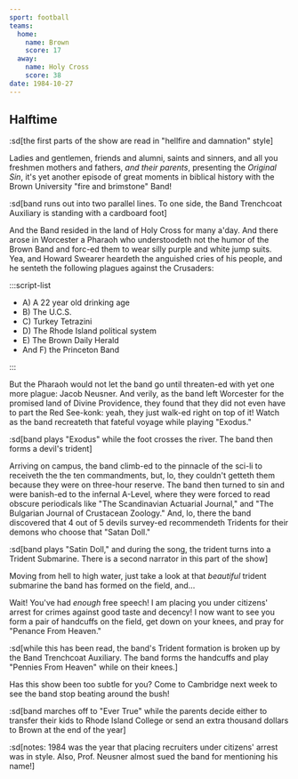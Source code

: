 ```yaml
---
sport: football
teams:
  home:
    name: Brown
    score: 17
  away:
    name: Holy Cross
    score: 38
date: 1984-10-27
---
```


## Halftime

:sd[the first parts of the show are read in "hellfire and damnation" style]

Ladies and gentlemen, friends and alumni, saints and sinners, and all you freshmen mothers and fathers, _and their parents_, presenting the _Original Sin_, it's yet another episode of great moments in biblical history with the Brown University "fire and brimstone" Band!

:sd[band runs out into two parallel lines. To one side, the Band Trenchcoat Auxiliary is standing with a cardboard foot]

And the Band resided in the land of Holy Cross for many a'day. And there arose in Worcester a Pharaoh who understoodeth not the humor of the Brown Band and forc-ed them to wear silly purple and white jump suits. Yea, and Howard Swearer heardeth the anguished cries of his people, and he senteth the following plagues against the Crusaders:

:::script-list

- A) A 22 year old drinking age
- B) The U.C.S.
- C) Turkey Tetrazini
- D) The Rhode Island political system
- E) The Brown Daily Herald
- And F) the Princeton Band

:::

But the Pharaoh would not let the band go until threaten-ed with yet one more plague: Jacob Neusner. And verily, as the band left Worcester for the promised land of Divine Providence, they found that they did not even have to part the Red See-konk: yeah, they just walk-ed right on top of it! Watch as the band recreateth that fateful voyage while playing "Exodus."

:sd[band plays "Exodus" while the foot crosses the river. The band then forms a devil's trident]

Arriving on campus, the band climb-ed to the pinnacle of the sci-li to receiveth the the ten commandments, but, lo, they couldn't getteth them because they were on three-hour reserve. The band then turned to sin and were banish-ed to the infernal A-Level, where they were forced to read obscure periodicals like "The Scandinavian Actuarial Journal," and "The Bulgarian Journal of Crustacean Zoology." And, lo, there the band discovered that 4 out of 5 devils survey-ed recommendeth Tridents for their demons who choose that "Satan Doll."

:sd[band plays "Satin Doll," and during the song, the trident turns into a Trident Submarine. There is a second narrator in this part of the show]

Moving from hell to high water, just take a look at that _beautiful_ trident submarine the band has formed on the field, and...

Wait! You've had _enough_ free speech! I am placing you under citizens' arrest for crimes against good taste and decency! I now want to see you form a pair of handcuffs on the field, get down on your knees, and pray for "Penance From Heaven."

:sd[while this has been read, the band's Trident formation is broken up by the Band Trenchcoat Auxiliary. The band forms the handcuffs and play "Pennies From Heaven" while on their knees.]

Has this show been too subtle for you? Come to Cambridge next week to see the band stop beating around the bush!

:sd[band marches off to "Ever True" while the parents decide either to transfer their kids to Rhode Island College or send an extra thousand dollars to Brown at the end of the year]

:sd[notes: 1984 was the year that placing recruiters under citizens' arrest was in style. Also, Prof. Neusner almost sued the band for mentioning his name!]

